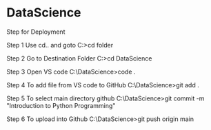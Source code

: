 # DataScience

Step for Deployment

Step 1 Use cd.. and goto C:>cd folder

Step 2 Go to Destination Folder C:>cd DataScience

Step 3 Open VS code C:\DataScience>code .

Step 4 To add file from VS code to GitHub C:\DataScience>git add .

Step 5 To select main directory github C:\DataScience>git commit -m "Introduction to Python Programming"

Step 6 To upload into Github C:\DataScience>git push origin main
